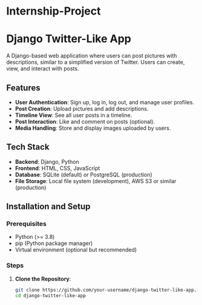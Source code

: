 # Internship-Project
# Django Twitter-Like App

A Django-based web application where users can post pictures with descriptions, similar to a simplified version of Twitter. Users can create, view, and interact with posts.

## Features
- **User Authentication**: Sign up, log in, log out, and manage user profiles.
- **Post Creation**: Upload pictures and add descriptions.
- **Timeline View**: See all user posts in a timeline.
- **Post Interaction**: Like and comment on posts (optional).
- **Media Handling**: Store and display images uploaded by users.

## Tech Stack
- **Backend**: Django, Python
- **Frontend**: HTML, CSS, JavaScript
- **Database**: SQLite (default) or PostgreSQL (production)
- **File Storage**: Local file system (development), AWS S3 or similar (production)

## Installation and Setup

### Prerequisites
- Python (>= 3.8)
- pip (Python package manager)
- Virtual environment (optional but recommended)

### Steps

1. **Clone the Repository**:
   ```bash
   git clone https://github.com/your-username/django-twitter-like-app.git
   cd django-twitter-like-app
